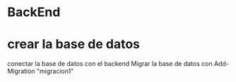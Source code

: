 # BackEnd
# crear la base de datos
conectar la base de datos con el backend
Migrar la base de datos con Add-Migration "migracion1"
